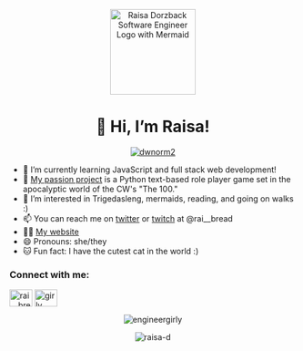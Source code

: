 <p align="center">
  <img height="150" alt="Raisa Dorzback Software Engineer Logo with Mermaid" src="https://raisadorzback.netlify.app/images/logo/logo-white-transparent.png">  
</p>
<h1 align="center">👋 Hi, I’m Raisa!</h1>

<p align="center"> <a href="https://twitter.com/rai__bread" target="_blank"><img src="https://img.shields.io/twitter/follow/rai__bread?logo=twitter&style=for-the-badge" alt="dwnorm2" /></a> </p>

- 🧠 I’m currently learning JavaScript and full stack web development!
- 🌱 [My passion project](https://github.com/raisa-d/the-100-rpg/) is a Python text-based role player game set in the apocalyptic world of the CW's "The 100."
- 👀 I’m interested in Trigedasleng, mermaids, reading, and going on walks :)
- 📫 You can reach me on [twitter](https://twitter.com/rai__bread) or [twitch](https://www.twitch.tv/rai__bread) at @rai__bread
- 👨‍💻 [My website](https://raisadorzback.netlify.app/)
- 😄 Pronouns: she/they
- 🐱 Fun fact: I have the cutest cat in the world :)

<h3 align="left">Connect with me:</h3>
<a href="https://twitter.com/rai__bread" target="_blank"><img align="center" src="https://raw.githubusercontent.com/rahuldkjain/github-profile-readme-generator/master/src/images/icons/Social/twitter.svg" alt="rai__bread" height="30" width="40" /></a>
<a href="https://linkedin.com/in/raisa-d" target="_blank"><img align="center" src="https://raw.githubusercontent.com/rahuldkjain/github-profile-readme-generator/master/src/images/icons/Social/linked-in-alt.svg" alt="girly tambeagbor" height="30" width="40" /></a>
<p></p>
<p align="center"><img src="https://github-readme-stats.vercel.app/api/top-langs?username=engineergirly&show_icons=true&locale=en&layout=compact" alt="engineergirly" /></p>
<p align="center" ><img src="https://github-readme-streak-stats.herokuapp.com/?user=raisa-d&" alt="raisa-d" /></p>
